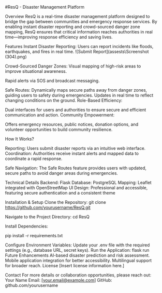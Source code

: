 #ResQ - Disaster Management Platform

Overview
ResQ is a real-time disaster management platform designed to bridge the gap between communities and emergency response services. By enabling instant disaster reporting and crowd-sourced danger zone mapping, ResQ ensures that critical information reaches authorities in real time—improving response efficiency and saving lives.

Features
Instant Disaster Reporting: Users can report incidents like floods, earthquakes, and fires in real time. 
![Submit Report](assests\Screenshot (304).png)

Crowd-Sourced Danger Zones: Visual mapping of high-risk areas to improve situational awareness. 

Rapid alerts via SOS and broadcast messaging.

Safe Routes:
Dynamically maps secure paths away from danger zones, guiding users to safety during emergencies.
Updates in real time to reflect changing conditions on the ground.
Role-Based Efficiency:

Dual interfaces for users and authorities to ensure secure and efficient communication and action.
Community Empowerment:

Offers emergency resources, public notices, donation options, and volunteer opportunities to build community resilience.

How It Works?

Reporting:
Users submit disaster reports via an intuitive web interface.
Coordination:
Authorities receive instant alerts and mapped data to coordinate a rapid response.

Safe Navigation:
The Safe Routes feature provides users with updated, secure paths to avoid danger areas during emergencies.

Technical Details
Backend: Flask
Database: PostgreSQL
Mapping: Leaflet integrated with OpenStreetMap
UI Design: Professional and accessible, featuring secure authentication and a consistent theme

Installation & Setup
Clone the Repository:
git clone https://github.com/yourusername/ResQ.git

Navigate to the Project Directory:
cd ResQ

Install Dependencies:

pip install -r requirements.txt

Configure Environment Variables:
Update your .env file with the required settings (e.g., database URL, secret keys).
Run the Application:
flask run
Future Enhancements
AI-based disaster prediction and risk assessment.
Mobile application integration for better accessibility.
Multilingual support for broader reach.
License
[Insert license information here.]

Contact
For more details or collaboration opportunities, please reach out:
Your Name
Email: [your.email@example.com]
GitHub: github.com/yourusername

